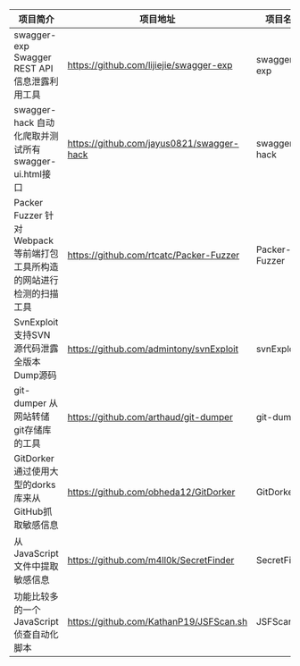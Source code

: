 | 项目简介 | 项目地址 | 项目名称 |
| -------- | -------- | -------- |
| swagger-exp Swagger REST API 信息泄露利用工具 | https://github.com/lijiejie/swagger-exp | swagger-exp |
| swagger-hack 自动化爬取并测试所有swagger-ui.html接口 | https://github.com/jayus0821/swagger-hack | swagger-hack |
| Packer Fuzzer 针对Webpack等前端打包工具所构造的网站进行检测的扫描工具 | https://github.com/rtcatc/Packer-Fuzzer | Packer-Fuzzer |
| SvnExploit支持SVN源代码泄露全版本Dump源码 | https://github.com/admintony/svnExploit | svnExploit |
| git-dumper 从网站转储git存储库的工具 | https://github.com/arthaud/git-dumper | git-dumper |
| GitDorker 通过使用大型的dorks库来从GitHub抓取敏感信息 | https://github.com/obheda12/GitDorker | GitDorker |
| 从JavaScript文件中提取敏感信息 | https://github.com/m4ll0k/SecretFinder | SecretFinder |
| 功能比较多的一个JavaScript侦查自动化脚本 | https://github.com/KathanP19/JSFScan.sh | JSFScan |
